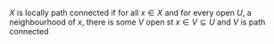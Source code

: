 $X$ is locally path connected if for all $x \in X$ and for every open $U$, a neighbourhood of $x$, there is some $V$ open st $x \in V\subseteq U$ and $V$ is path connected